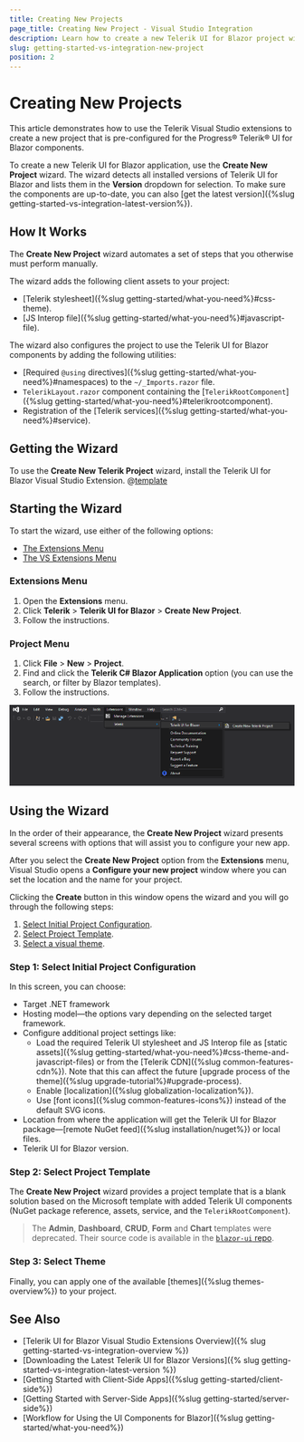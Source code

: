 ```yaml
---
title: Creating New Projects
page_title: Creating New Project - Visual Studio Integration
description: Learn how to create a new Telerik UI for Blazor project with the supported Visual Studio templates.
slug: getting-started-vs-integration-new-project
position: 2
---
```


# Creating New Projects

This article demonstrates how to use the Telerik Visual Studio extensions to create a new project that is pre-configured for the Progress&reg; Telerik&reg; UI for Blazor components.

To create a new Telerik UI for Blazor application, use the **Create New Project** wizard. The wizard detects all installed versions of Telerik UI for Blazor and lists them in the **Version** dropdown for selection. To make sure the components are up-to-date, you can also [get the latest version]({%slug getting-started-vs-integration-latest-version%}).

## How It Works

The **Create New Project** wizard automates a set of steps that you otherwise must perform manually.

The wizard adds the following client assets to your project:
* [Telerik stylesheet]({%slug getting-started/what-you-need%}#css-theme).
* [JS Interop file]({%slug getting-started/what-you-need%}#javascript-file).

The wizard also configures the project to use the Telerik UI for Blazor components by adding the following utilities:
* [Required `@using` directives]({%slug getting-started/what-you-need%}#namespaces) to the `~/_Imports.razor` file.
* `TelerikLayout.razor` component containing the [`TelerikRootComponent`]({%slug getting-started/what-you-need%}#telerikrootcomponent).
* Registration of the [Telerik services]({%slug getting-started/what-you-need%}#service).

## Getting the Wizard

To use the **Create New Telerik Project** wizard, install the Telerik UI for Blazor Visual Studio Extension. @[template](/_contentTemplates/common/general-info.md#vsx-download)

## Starting the Wizard

To start the wizard, use either of the following options:

* [The Extensions Menu](#extensions-menu)
* [The VS Extensions Menu](#project-menu)

### Extensions Menu

1. Open the **Extensions** menu.
1. Click **Telerik** > **Telerik UI for Blazor** > **Create New Project**.
1. Follow the instructions.

### Project Menu

1. Click **File** > **New** > **Project**.
1. Find and click the **Telerik C# Blazor Application** option (you can use the search, or filter by Blazor templates).
1. Follow the instructions.

![Start the New Project Wizard](images/vs-ext-create-new-project-entry.png)

## Using the Wizard

In the order of their appearance, the **Create New Project** wizard presents several screens with options that will assist you to configure your new app.

After you select the **Create New Project** option from the **Extensions** menu, Visual Studio opens a **Configure your new project** window where you can set the location and the name for your project. 

Clicking the **Create** button in this window opens the wizard and you will go through the following steps:

1. [Select Initial Project Configuration](#step-1-select-initial-project-configuration).
1. [Select Project Template](#step-2-select-project-template).
1. [Select a visual theme](#step-3-select-theme).

### Step 1: Select Initial Project Configuration

In this screen, you can choose:

* Target .NET framework
* Hosting model&mdash;the options vary depending on the selected target framework.
* Configure additional project settings like:
   * Load the required Telerik UI stylesheet and JS Interop file as [static assets]({%slug getting-started/what-you-need%}#css-theme-and-javascript-files) or from the [Telerik CDN]({%slug common-features-cdn%}). Note that this can affect the future [upgrade process of the theme]({%slug upgrade-tutorial%}#upgrade-process).
   * Enable [localization]({%slug globalization-localization%}).
   * Use [font icons]({%slug common-features-icons%}) instead of the default SVG icons.
* Location from where the application will get the Telerik UI for Blazor package&mdash;[remote NuGet feed]({%slug installation/nuget%}) or local files.
* Telerik UI for Blazor version.

### Step 2: Select Project Template

The **Create New Project** wizard provides a project template that is a blank solution based on the Microsoft template with added Telerik UI components (NuGet package reference, assets, service, and the `TelerikRootComponent`).

> The **Admin**, **Dashboard**, **CRUD**, **Form** and **Chart** templates were deprecated. Their source code is available in the [`blazor-ui` repo](https://github.com/telerik/blazor-ui/tree/master/common/legacy-project-templates).

### Step 3: Select Theme

Finally, you can apply one of the available [themes]({%slug themes-overview%}) to your project.

## See Also

* [Telerik UI for Blazor Visual Studio Extensions Overview]({% slug getting-started-vs-integration-overview %})
* [Downloading the Latest Telerik UI for Blazor Versions]({% slug getting-started-vs-integration-latest-version %})
* [Getting Started with Client-Side Apps]({%slug getting-started/client-side%})
* [Getting Started with Server-Side Apps]({%slug getting-started/server-side%})
* [Workflow for Using the UI Components for Blazor]({%slug getting-started/what-you-need%})
